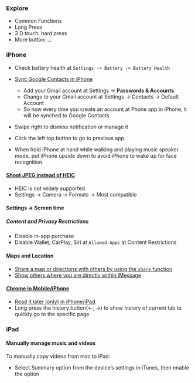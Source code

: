 ### Explore
- Common Functions
- Long Press
- 3 D touch: hard press
- More button: ...

### iPhone
- Check battery health at `Settings -> Battery -> Battery Health`
- [Sync Google Contacts in iPhone](https://www.scrubly.com/blog/how-to-google-contacts/how-to-sync-google-contacts-with-the-iphone/)
  - Add your Gmail account at Settings -> **Passwords & Accounts**
  - Change to your Gmail account at Settings -> Contacts -> Default Account
  - So now every time you create an account at Phone app in iPhone, it will be synched to Google Contacts.

- Swipe right to dismiss notification or manage it
- Click the left top button to go to previous app
- When hold iPhone at hand while walking and playing music speaker mode, put iPhone upside down to avoid iPhone to wake up for face recognition.

#### [Shoot JPEG instead of HEIC](https://petapixel.com/2017/09/25/make-iphone-shoot-jpegs-ios-11/)
- HEIC is not widely supported.
- Settings -> Camera -> Formats -> Most compatible

<!-- - [Open Links in Chrome Instead of Safari Using the Shortcuts App](https://ios.gadgethacks.com/how-to/open-links-chrome-instead-safari-your-iphone-using-shortcuts-app-0183439/)
  - Not worth -->

#### Settings -> Screen time
##### Content and Privacy Restrictions
- Disable in-app purchase
- Disable Wallet, CarPlay, Siri at `Allowed Apps` at Content Restrictions

#### Maps and Location
- [Share a map or directions with others by using the `share` function](https://support.google.com/maps/answer/144361?co=GENIE.Platform%3DiOS)
- [Show others where you are directly within iMessage](https://support.google.com/maps/answer/7300880)

#### [Chrome in Mobile/iPhone](/2018/06/awesome-tips-about-chrome.html)
- [Read it later (only) in iPhone/iPad](https://support.google.com/chrome/answer/7343019?co=GENIE.Platform%3DiOS&hl=en&oco=2)
- Long press the history button(<-, ->) to show history of current tab to quickly go to the specific page

### iPad
#### Manually manage music and videos
To manually copy videos from mac to iPad:
- Select Summary option from the device’s settings in iTunes, then enable the option

<!-- TODOP -->